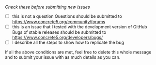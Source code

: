 *Check these before submitting new issues*

- [ ] this is not a question
  Questions should be submitted to https://www.concrete5.org/community/forums  
- [ ] this is an issue that I tested with the development version of GitHub
  Bugs of stable releases should be submitted to https://www.concrete5.org/developers/bugs/
- [ ] I describe all the steps to show how to replicate the bug

If all the above conditions are met, feel free to delete this whole message and to submit your issue with as much details as you can.